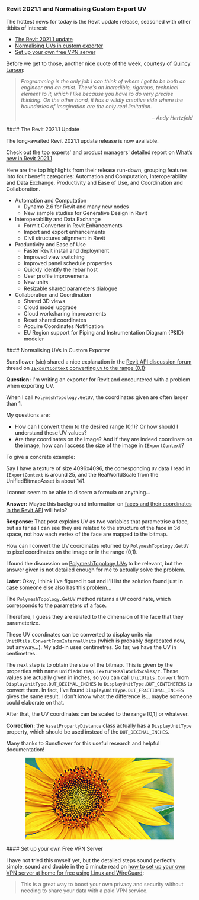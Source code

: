 <head>
<meta http-equiv="Content-Type" content="text/html; charset=utf-8">
<link rel="stylesheet" type="text/css" href="bc.css">
<script src="https://cdn.rawgit.com/google/code-prettify/master/loader/run_prettify.js" type="text/javascript"></script>
</head>

<!---

- Revit 2021.1 is released!

- Re: Revit API: IExportContext converting UV to the range (0,1)
  https://forums.autodesk.com/t5/revit-api-forum/revit-api-iexportcontext-converting-uv-to-the-range-0-1/m-p/9638219
  solution provided

- How to set up your own VPN server at home for free using Linux and WireGuard.
  This is a great way to boost your own privacy and security without needing to share your data with a paid VPN service. (5 minute read): 
  https://www.freecodecamp.org/news/how-to-set-up-a-vpn-server-at-home/

twitter:

 #RevitAPI @AutodeskForge @AutodeskRevit #bim #DynamoBim #ForgeDevCon 

The Revit update release is now available, and some insights on normalising UVs in the custom exporter
&ndash; The Revit 2021.1 update
&ndash; Normalising UVs in custom exporter
&ndash; Set up your own free VPN server...

linkedin:

#bim #DynamoBim #ForgeDevCon #Revit #API #IFC #SDK #AI #VisualStudio #Autodesk #AEC #adsk

the [Revit API discussion forum](http://forums.autodesk.com/t5/revit-api-forum/bd-p/160) thread

<center>
<img src="img/" alt="" title="" width="600"/>
<p style="font-size: 80%; font-style:italic"></p>
</center>

-->

### Revit 2021.1 and Normalising Custom Export UV

The hottest news for today is the Revit update release, seasoned with other titbits of interest:

- [The Revit 2021.1 update](#2)
- [Normalising UVs in custom exporter](#3)
- [Set up your own free VPN server](#4)

Before we get to those, another nice quote of the week, courtesy of [Quincy Larson](https://www.freecodecamp.org/news/author/quincylarson):

<blockquote>
<p><i>Programming is the only job I can think of where I get to be both an engineer and an artist.
There's an incredible, rigorous, technical element to it, which I like because you have to do very precise thinking.
On the other hand, it has a wildly creative side where the boundaries of imagination are the only real limitation.</i></p>
<p style="text-align: right; font-style: italic">&ndash; Andy Hertzfeld</p>
</blockquote>

####<a name="2"></a> The Revit 2021.1 Update

The long-awaited Revit 2021.1 update release is now available.

Check out the top experts' and product managers' detailed report
on [What’s new in Revit 2021.1](https://blogs.autodesk.com/revit/2020/07/22/whats-new-in-revit-2021-1).

Here are the top highlights from their release run-down, grouping features into four benefit categories: Automation and Computation, Interoperability and Data Exchange, Productivity and Ease of Use, and Coordination and Collaboration.

- Automation and Computation
    - Dynamo 2.6 for Revit and many new nodes
    - New sample studies for Generative Design in Revit
- Interoperability and Data Exchange
    - FormIt Converter in Revit Enhancements
    - Import and export enhancements
    - Civil structures alignment in Revit
- Productivity and Ease of Use
    - Faster Revit install and deployment
    - Improved view switching
    - Improved panel schedule properties
    - Quickly identify the rebar host
    - User profile improvements
    - New units
    - Resizable shared parameters dialogue
- Collaboration and Coordination
    - Shared 3D views
    - Cloud model upgrade
    - Cloud worksharing improvements
    - Reset shared coordinates
    - Acquire Coordinates Notification
    - EU Region support for Piping and Instrumentation Diagram (P&ID) modeler

####<a name="3"></a> Normalising UVs in Custom Exporter

Sunsflower (sic) shared a nice explanation in
the [Revit API discussion forum](http://forums.autodesk.com/t5/revit-api-forum/bd-p/160) thread
on [`IExportContext` converting `UV` to the range (0,1)](https://forums.autodesk.com/t5/revit-api-forum/revit-api-iexportcontext-converting-uv-to-the-range-0-1/m-p/9638219):

**Question:** I'm writing an exporter for Revit and encountered with a problem when exporting UV.

When I call `PolymeshTopology.GetUV`, the coordinates given are often larger than 1.

My questions are:

- How can I convert them to the desired range (0,1)? Or how should I understand these UV values?
- Are they coordinates on the image? And If they are indeed coordinate on the image, how can I access the size of the image in `IExportContext`?

To give a concrete example:

Say I have a texture of size 4096x4096, the corresponding `UV` data I read in `IExportContext` is around 25, and the RealWorldScale from the UnifiedBitmapAsset is about 141.

I cannot seem to be able to discern a formula or anything...

**Answer:** Maybe this background information
on [faces and their coordinates in the Revit API](https://thebuildingcoder.typepad.com/blog/2010/01/faces.html) will
help?

**Response:** That post explains UV as two variables that parametrise a face, but as far as I can see they are related to the structure of the face in 3d space, not how each vertex of the face are mapped to the bitmap.

How can I convert the UV coordinates returned by `PolymeshTopology.GetUV` to pixel coordinates on the image or in the range (0,1).

I found the discussion
on [PolymeshTopology UVs](https://forums.autodesk.com/t5/revit-api-forum/polymeshtopology-uvs/td-p/8641007) to
be relevant, but the answer given is not detailed enough for me to actually solve the problem.

**Later:** Okay, I think I've figured it out and I'll list the solution found just in case someone else also has this problem...

The `PolymeshTopology.GetUV` method returns a `UV` coordinate, which corresponds to the parameters of a face.

Therefore, I guess they are related to the dimension of the face that they parameterize.

These UV coordinates can be converted to display units via `UnitUtils.ConvertFromInternalUnits` (which is probably deprecated now, but anyway...). 
My add-in uses centimetres.
So far, we have the UV in centimetres.

The next step is to obtain the size of the bitmap.
This is given by the properties with name `UnifiedBitmap.TextureRealWorldScaleX/Y`.
These values are actually given in inches, so you can call `UnitUtils.Convert` from  `DisplayUnitType.DUT_DECIMAL_INCHES` to `DisplayUnitType.DUT_CENTIMETERS` to convert them.
In fact, I've found `DisplayUnitType.DUT_FRACTIONAL_INCHES` gives the same result.
I don't know what the difference is... maybe someone could elaborate on that.

After that, the UV coordinates can be scaled to the range [0,1] or whatever.

**Correction:** the `AssetPropertyDistance` class actually has a `DisplayUnitType` property, which should be used instead of the `DUT_DECIMAL_INCHES`.

Many thanks to Sunsflower for this useful research and helpful documentation!

<center>
<img src="img/sunflower.png" alt="Sunflower" title="Sunflower" width="400"/> <!-- 527 -->
</center>

####<a name="4"></a> Set up your own Free VPN Server

I have not tried this myself yet, but the detailed steps sound perfectly simple, sound and doable in the 5 minute read
on [how to set up your own VPN server at home for free using Linux and WireGuard](https://www.freecodecamp.org/news/how-to-set-up-a-vpn-server-at-home):

> This is a great way to boost your own privacy and security without needing to share your data with a paid VPN service. 
  
<pre class="code">
</pre>
